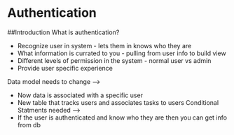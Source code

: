 Authentication
===

##Introduction
What is authentication?
  - Recognize user in system - lets them in knows who they are 
  - What information is currated to you - pulling from user info to build view
  - Different levels of permission in the system - normal user vs admin 
  - Provide user specific experience 

Data model needs to change --> 
  - Now data is associated with a specific user
  - New table that tracks users and associates tasks to users
Conditional Statments needed -->
  - If the user is authenticated and know who they are then you can get info from db
 
  
